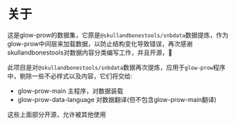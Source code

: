 # 关于

这是glow-prow的数据集，它原是`@skullandbonestools/snbdata`数据提炼，作为glow-prow中间层来加载数据，以防止结构变化导致错误，再次感谢skullandbonestools对数据内容分类编写工作，并且开源，🫡

此项目是对`@skullandbonestools/snbdata`数据再次提炼，应用于`glow-prow`程序中，剔除一些不必样式以及内容，它们将交给:

- glow-prow-main 主程序，对数据装载
- glow-prow-data-language 对数据翻译(但不包含glow-prow-main翻译)

这些上面部分开源，允许被其他使用
